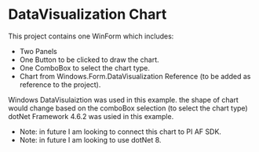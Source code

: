 # DataVisualization Chart
This project contains one WinForm which includes:
- Two Panels
- One Button to be clicked to draw the chart.
- One ComboBox to select the chart type.
- Chart from Windows.Form.DataVisualization Reference (to be added as reference to the project).
  
Windows DataVisulaiztion was used in this example. the shape of chart would change based on the comboBox selection (to select the chart type)
dotNet Framework 4.6.2 was usied in this example.

- Note: in future I am looking to connect this chart to PI AF SDK.
- Note: in future I am looking to use dotNet 8.
